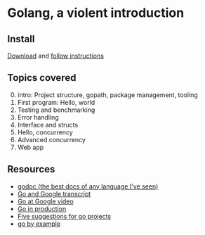 # Golang, a violent introduction


## Install
[Download](https://golang.org/dl/) and [follow instructions](https://golang.org/doc/install)


## Topics covered

0. intro: Project structure, gopath, package management, tooling
1. First program: Hello, world
2. Testing and benchmarking
3. Error handling
4. Interface and structs
5. Hello, concurrency
6. Advanced concurrency
7. Web app


## Resources
- [godoc (the best docs of any language I've seen)](https://godoc.org)
- [Go and Google transcript](https://talks.golang.org/2012/splash.article)
- [Go at Google video](https://www.infoq.com/presentations/Go-Google)
- [Go in production](https://peter.bourgon.org/go-in-production/)
- [Five suggestions for go projects](https://dave.cheney.net/2014/12/01/five-suggestions-for-setting-up-a-go-project)
- [go by example](https://gobyexample.com)